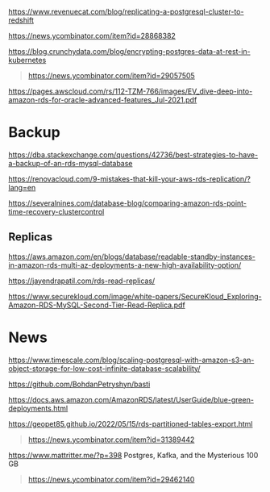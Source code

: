https://www.revenuecat.com/blog/replicating-a-postgresql-cluster-to-redshift

https://news.ycombinator.com/item?id=28868382


https://blog.crunchydata.com/blog/encrypting-postgres-data-at-rest-in-kubernetes
> https://news.ycombinator.com/item?id=29057505 

https://pages.awscloud.com/rs/112-TZM-766/images/EV_dive-deep-into-amazon-rds-for-oracle-advanced-features_Jul-2021.pdf
 
# Backup
https://dba.stackexchange.com/questions/42736/best-strategies-to-have-a-backup-of-an-rds-mysql-database

https://renovacloud.com/9-mistakes-that-kill-your-aws-rds-replication/?lang=en

https://severalnines.com/database-blog/comparing-amazon-rds-point-time-recovery-clustercontrol

## Replicas
https://aws.amazon.com/en/blogs/database/readable-standby-instances-in-amazon-rds-multi-az-deployments-a-new-high-availability-option/

https://jayendrapatil.com/rds-read-replicas/

https://www.securekloud.com/image/white-papers/SecureKloud_Exploring-Amazon-RDS-MySQL-Second-Tier-Read-Replica.pdf

# News
https://www.timescale.com/blog/scaling-postgresql-with-amazon-s3-an-object-storage-for-low-cost-infinite-database-scalability/

https://github.com/BohdanPetryshyn/basti

https://docs.aws.amazon.com/AmazonRDS/latest/UserGuide/blue-green-deployments.html

https://geopet85.github.io/2022/05/15/rds-partitioned-tables-export.html
> https://news.ycombinator.com/item?id=31389442

https://www.mattritter.me/?p=398 Postgres, Kafka, and the Mysterious 100 GB
> https://news.ycombinator.com/item?id=29462140